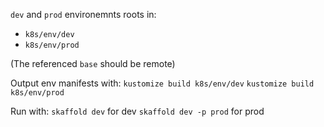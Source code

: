 `dev` and `prod` environemnts roots in:
* `k8s/env/dev`
* `k8s/env/prod`

(The referenced `base` should be remote)

Output env manifests with:
`kustomize build k8s/env/dev`
`kustomize build k8s/env/prod`

Run with:
`skaffold dev` for dev
`skaffold dev -p prod` for prod

